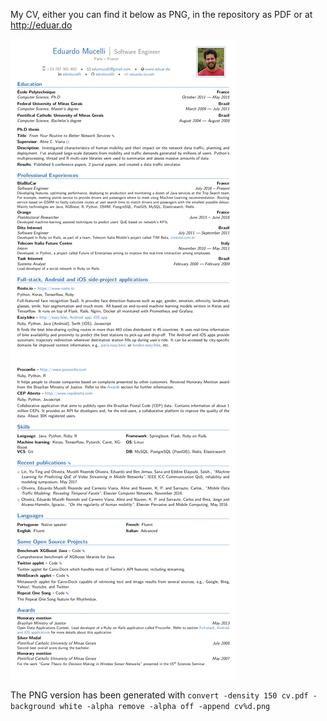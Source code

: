 My CV, either you can find it below as PNG, in the repository as PDF or at http://eduar.do

![CV](modern/cv.png)

The PNG version has been generated with `convert -density 150 cv.pdf -background white -alpha remove -alpha off -append cv%d.png`